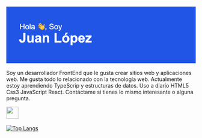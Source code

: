 ![me](https://github.com/Lopez089/lopez089/blob/main/header.png?raw=true)

Soy un desarrollador FrontEnd que le gusta crear sitios web y aplicaciones web. Me gusta todo lo relacionado con la tecnología web. Actualmente estoy aprendiendo TypeScrip y estructuras de datos. Uso a diario HTML5 Css3 JavaScript React. Contáctame si tienes lo mismo interesante o alguna pregunta.

<a href='https://juan-lopez-87.firebaseapp.com/'><img height="32" width="32" src="https://unpkg.com/simple-icons@v3/icons/react.svg" /></a>

[![Top Langs](https://github-readme-stats.vercel.app/api/top-langs/?username=lopez0890&layout=compact)]()
<!--
**Lopez089/lopez089** is a ✨ _special_ ✨ repository because its `README.md` (this file) appears on your GitHub profile.

Here are some ideas to get you started:

- 🔭 I’m currently working on ...
- 🌱 I’m currently learning ...
- 👯 I’m looking to collaborate on ...
- 🤔 I’m looking for help with ...
- 💬 Ask me about ...
- 📫 How to reach me: ...
- 😄 Pronouns: ...
- ⚡ Fun fact: ...
-->
